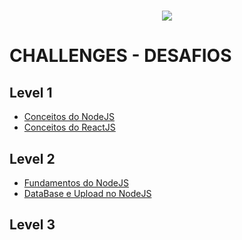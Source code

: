 <h1 align="center">
   <img  src="https://storage.googleapis.com/golden-wind/bootcamp-gostack/header-desafios.png" />
 </h1></n>

# CHALLENGES - DESAFIOS

## Level 1
* [Conceitos do NodeJS](https://github.com/gibifyOfficial/Back-end-NodeJS)
* [Conceitos do ReactJS](https://github.com/gibifyOfficial/Front-end-ReactJS)

## Level 2
* [Fundamentos do NodeJS](https://github.com/gibify/challenge-05-gostack)
* [DataBase e Upload no NodeJS]()

## Level 3
